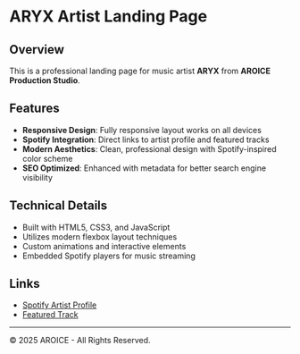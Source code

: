 # ARYX Artist Landing Page

## Overview

This is a professional landing page for music artist **ARYX** from **AROICE Production Studio**.

## Features

- **Responsive Design**: Fully responsive layout works on all devices
- **Spotify Integration**: Direct links to artist profile and featured tracks
- **Modern Aesthetics**: Clean, professional design with Spotify-inspired color scheme
- **SEO Optimized**: Enhanced with metadata for better search engine visibility

## Technical Details

- Built with HTML5, CSS3, and JavaScript
- Utilizes modern flexbox layout techniques
- Custom animations and interactive elements
- Embedded Spotify players for music streaming

## Links

- [Spotify Artist Profile](https://open.spotify.com/artist/07jJUAVla7hGiKOX8xGJRe)
- [Featured Track](https://open.spotify.com/track/0wKXfxTHvIYNF4xYgy8pFF)

---

&copy; 2025 AROICE - All Rights Reserved.
